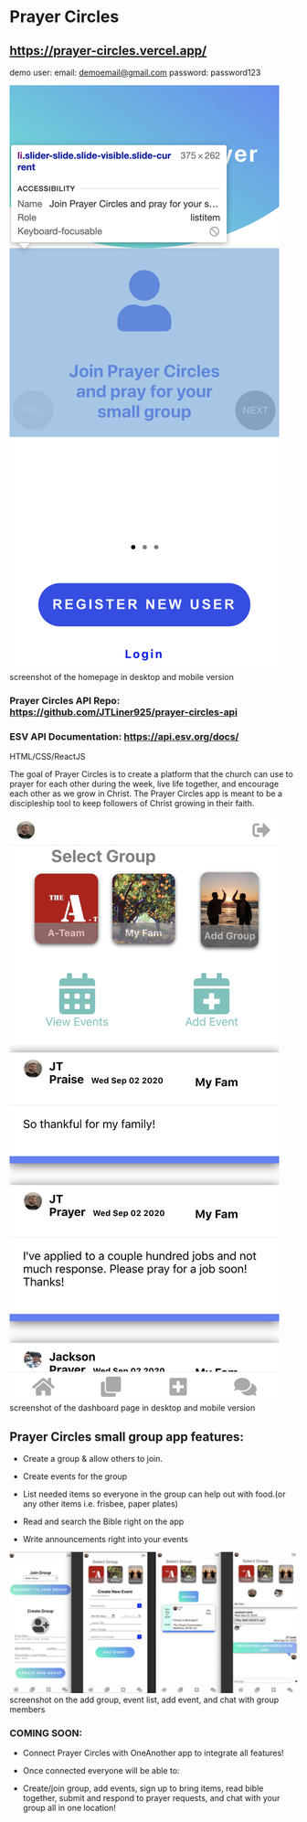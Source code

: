 # Prayer Circles

## https://prayer-circles.vercel.app/

demo user:
   email: demoemail@gmail.com
password: password123

![](/homepage.png)
screenshot of the homepage in desktop and mobile version

### Prayer Circles API Repo: https://github.com/JTLiner925/prayer-circles-api

### ESV API Documentation: https://api.esv.org/docs/

HTML/CSS/ReactJS

The goal of Prayer Circles is to create a platform that the church can use to prayer for each other during the week, live life together, and encourage each other as we grow in Christ. The Prayer Circles app is meant to be a discipleship tool to keep followers of Christ growing in their faith.

![](/dashboard.png)
screenshot of the dashboard page in desktop and mobile version

## Prayer Circles small group app features:

- Create a group & allow others to join.

- Create events for the group

- List needed items so everyone in the group can help out with food.(or any other items i.e. frisbee, paper plates)

- Read and search the Bible right on the app

- Write announcements right into your events

![](/group-event-chat.png)
screenshot on the add group, event list, add event, and chat with group members

### COMING SOON:

- Connect Prayer Circles with OneAnother app to integrate all features!

- Once connected everyone will be able to:

- Create/join group, add events, sign up to bring items, read bible together, submit and respond
  to prayer requests, and chat with your group all in one location!